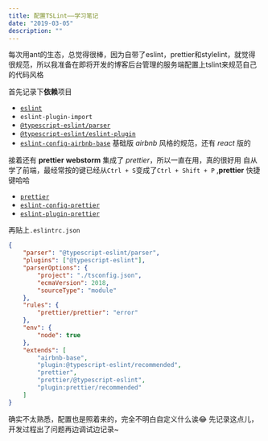 ```yaml
---
title: 配置TSLint——学习笔记
date: "2019-03-05"
description: ""
---
```


每次用ant的生态，总觉得很棒，因为自带了eslint，prettier和stylelint，就觉得很规范，所以我准备在即将开发的博客后台管理的服务端配置上tslint来规范自己的代码风格

首先记录下**依赖**项目

- [`eslint`](https://github.com/eslint/eslint)
- `eslint-plugin-import`
- [`@typescript-eslint/parser`](https://github.com/typescript-eslint/typescript-eslint/tree/master/packages/parser)
- [`@typescript-eslint/eslint-plugin`](https://github.com/typescript-eslint/typescript-eslint/blob/master/packages/eslint-plugin)
- [`eslint-config-airbnb-base`](https://github.com/airbnb/javascript/tree/master/packages/eslint-config-airbnb-base) 基础版 *airbnb* 风格的规范，还有 *react* 版的

接着还有 **prettier**
**webstorm** 集成了 *prettier*，所以一直在用，真的很好用
自从学了前端，最经常按的键已经从`Ctrl + S`变成了`Ctrl + Shift + P` ,**prettier** 快捷键哈哈

- [`prettier`](https://github.com/prettier/prettier)
- [`eslint-config-prettier`](https://github.com/prettier/eslint-config-prettier)
- [`eslint-plugin-prettier`](https://github.com/prettier/eslint-plugin-prettier)

再贴上`.eslintrc.json`
``` json
{
    "parser": "@typescript-eslint/parser",
    "plugins": ["@typescript-eslint"],
    "parserOptions": {
        "project": "./tsconfig.json",
        "ecmaVersion": 2018,
        "sourceType": "module"
    },
    "rules": {
        "prettier/prettier": "error"
    },
    "env": {
        "node": true
    },
    "extends": [
        "airbnb-base",
        "plugin:@typescript-eslint/recommended",
        "prettier",
        "prettier/@typescript-eslint",
        "plugin:prettier/recommended"
    ]
}
```
确实不太熟悉，配置也是照着来的，完全不明白自定义什么诶😂
先记录这点儿，开发过程出了问题再边调试边记录~
